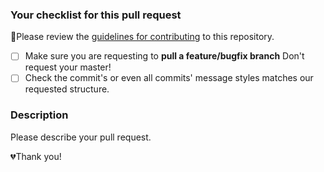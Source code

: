 ### Your checklist for this pull request
🚨Please review the [guidelines for contributing](../CONTRIBUTING.md) to this repository.

- [ ] Make sure you are requesting to **pull a feature/bugfix branch** Don't request your master!
- [ ] Check the commit's or even all commits' message styles matches our requested structure.

### Description
Please describe your pull request.

💔Thank you!